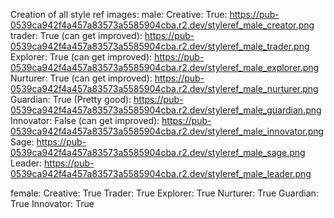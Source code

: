 Creation of all style ref images:
male:
    Creative: True:
    https://pub-0539ca942f4a457a83573a5585904cba.r2.dev/styleref_male_creator.png
    trader: True (can get improved):
    https://pub-0539ca942f4a457a83573a5585904cba.r2.dev/styleref_male_trader.png
    Explorer: True (can get improved):
    https://pub-0539ca942f4a457a83573a5585904cba.r2.dev/styleref_male_explorer.png
    Nurturer: True (can get improved):
    https://pub-0539ca942f4a457a83573a5585904cba.r2.dev/styleref_male_nurturer.png
    Guardian: True (Pretty good):
    https://pub-0539ca942f4a457a83573a5585904cba.r2.dev/styleref_male_guardian.png
    Innovator: False (can get improved):
    https://pub-0539ca942f4a457a83573a5585904cba.r2.dev/styleref_male_innovator.png
    Sage:
    https://pub-0539ca942f4a457a83573a5585904cba.r2.dev/styleref_male_sage.png
    Leader:
    https://pub-0539ca942f4a457a83573a5585904cba.r2.dev/styleref_male_leader.png

female:
    Creative: True
    Trader: True
    Explorer: True
    Nurturer: True
    Guardian: True
    Innovator: True





